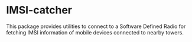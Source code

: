 # IMSI-catcher

This package provides utilities to connect to a Software Defined Radio for fetching IMSI information of mobile devices connected to nearby towers.
